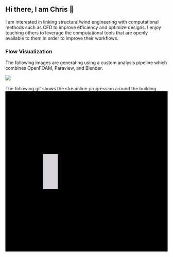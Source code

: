 ## Hi there, I am Chris 👋

I am interested in linking structural/wind engineering with computational methods such as CFD to improve efficiency and optimize designs.
I enjoy teaching others to leverage the computational tools that are openly available to them in order to improve their workflows.

### Flow Visualization
The following images are generating using a custom analysis pipeline which combines OpenFOAM, Paraview, and Blender.

<img src="images/CAARC_0_Streamline_Blue_Orange.png" height="500">

The following gif shows the streamline progression around the building.
<img src="images/streamline.gif" height="500">
<!--
**chowlet5/chowlet5** is a ✨ _special_ ✨ repository because its `README.md` (this file) appears on your GitHub profile.

Here are some ideas to get you started:

- 🔭 I’m currently working on ...
- 🌱 I’m currently learning ...
- 👯 I’m looking to collaborate on ...
- 🤔 I’m looking for help with ...
- 💬 Ask me about ...
- 📫 How to reach me: ...
- 😄 Pronouns: ...
- ⚡ Fun fact: ...
-->
